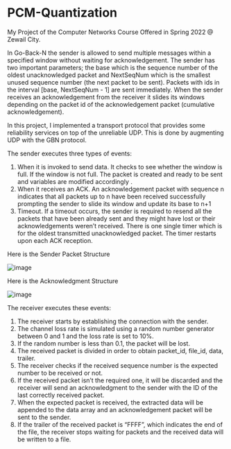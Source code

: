 # PCM-Quantization

My Project of the Computer Networks Course Offered in Spring 2022 @ Zewail City.

In Go-Back-N the sender is allowed to send multiple messages within a specified window without waiting for acknowledgement. The sender has two important parameters; the base which is the sequence number of the oldest unacknowledged packet and NextSeqNum which is the smallest unused sequence number (the next packet to be sent). Packets with ids in the interval [base, NextSeqNum - 1] are sent immediately. When the sender receives an acknowledgement from the receiver it slides its windows depending on the packet id of the acknowledgement packet (cumulative acknowledgement).

In this project, I implemented a transport protocol that provides some reliability services
on top of the unreliable UDP. This is done by augmenting UDP with the GBN protocol.

The sender executes three types of events:
1) When it is invoked to send data. It checks to see whether the window is full. If the window is not full. The packet is created and ready to be sent and variables are modified accordingly .
2) When it receives an ACK. An acknowledgement packet with sequence n indicates that all packets up to n have been received successfully prompting the sender to slide its window and update its base to n+1
3) Timeout. If a timeout occurs, the sender is required to resend all the packets that have been already sent and they might have lost or their acknowledgements weren’t received. There is one single timer which is for the oldest transmitted unacknowledged packet. The timer restarts upon each ACK reception.


Here is the Sender Packet Structure

![image](https://user-images.githubusercontent.com/58476343/220149355-a58cfc44-b87e-443f-b156-3993f8681fb8.png)

Here is the Acknowledgment Structure

![image](https://user-images.githubusercontent.com/58476343/220149428-cfe8a5f0-1e33-4c43-a77f-c698760e57d8.png)


The receiver executes these events:
1) The receiver starts by establishing the connection with the sender. 
2) The channel loss rate is simulated using a random number generator between 0 and 1 and the loss rate is set to 10%. 
3) If the random number is less than 0.1, the packet will be lost. 
4) The received packet is divided in order to obtain packet_id, file_id, data, trailer.
5) The receiver checks if the received sequence number is the expected number to be received or not.
6) If the received packet isn’t the required one, it will be discarded and the receiver will send an acknowledgment to the sender with the ID of the last correctly received packet.
7) When the expected packet is received, the extracted data will be appended to the data array and an acknowledgement packet will be sent to the sender.
8) If the trailer of the received packet is “FFFF”, which indicates the end of the file, the receiver stops waiting for packets and the received data will be written to a file.

